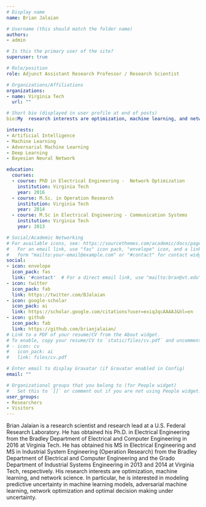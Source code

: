 ```yaml
---
# Display name
name: Brian Jalaian

# Username (this should match the folder name)
authors:
- admin

# Is this the primary user of the site?
superuser: true

# Role/position
role: Adjunct Assistant Research Professor / Research Scientist

# Organizations/Affiliations
organizations:
- name: Virginia Tech
  url: ""

# Short bio (displayed in user profile at end of posts)
bio:My  research interests are optimization, machine learning, and network science. In particular, I am interested in modeling predictive uncertainty in machine learning models, adversarial machine learning, network optimization and optimal decision making under uncertainty:

interests:
- Artificial Intelligence
- Machine Learning
- Adversarial Machine Learning
- Deep Learning
- Bayesian Neural Network

education:
  courses:
  - course: PhD in Electrical Engineering -  Network Optimization
    institution: Virginia Tech
    year: 2016
  - course: M.Sc. in Operation Research
    institution: Virginia Tech
    year: 2014
  - course: M.Sc in Electrical Engineering - Communication Systems
    institution: Virginia Tech
    year: 2013

# Social/Academic Networking
# For available icons, see: https://sourcethemes.com/academic/docs/page-builder/#icons
#   For an email link, use "fas" icon pack, "envelope" icon, and a link in the
#   form "mailto:your-email@example.com" or "#contact" for contact widget.
social:
- icon: envelope
  icon_pack: fas
  link: '#contact'  # For a direct email link, use "mailto:bran@vt.edu".
- icon: twitter
  icon_pack: fab
  link: https://twitter.com/BJalaian
- icon: google-scholar
  icon_pack: ai
  link: https://scholar.google.com/citations?user=exiqJqcAAAAJ&hl=en
- icon: github
  icon_pack: fab
  link: https://github.com/brianjalaian/
# Link to a PDF of your resume/CV from the About widget.
# To enable, copy your resume/CV to `static/files/cv.pdf` and uncomment the lines below.
# - icon: cv
#   icon_pack: ai
#   link: files/cv.pdf

# Enter email to display Gravatar (if Gravatar enabled in Config)
email: ""

# Organizational groups that you belong to (for People widget)
#   Set this to `[]` or comment out if you are not using People widget.
user_groups:
- Researchers
- Visitors
---
```


Brian Jalaian is a research scientist and research lead at a U.S. Federal Research Laboratory. 
He has obtained his Ph.D. in Electrical Engineering from the Bradley Department of Electrical and Computer Engineering in 2016 at Virginia Tech. He has obtained his MS in Electrical Engineering and MS in Industrial System Engineering (Operation Research) from the Bradley Department of Electrical and Computer Engineering and the Grado Department of Industrial Systems Engineering in 2013 and 2014 at Virginia Tech, respectively. 
His research interests are optimization, machine learning, and network science. In particular, he is interested in modeling predictive uncertainty in machine learning models, adversarial machine learning, network optimization and optimal decision making under uncertainty.
